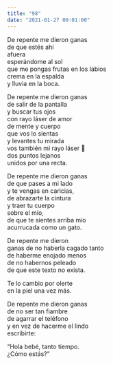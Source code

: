 ```yaml
---
title: "98"
date: "2021-01-27 00:01:00"
---
```


De repente me dieron ganas\
de que estés ahí\
afuera\
esperándome al sol\
que me pongas frutas en los labios\
crema en la espalda\
y lluvia en la boca.

De repente me dieron ganas\
de salir de la pantalla\
y buscar tus ojos\
con rayo láser de amor\
de mente y cuerpo\
que vos lo sientas\
y levantes tu mirada\
vos también mi rayo láser 💚\
dos puntos lejanos\
unidos por una recta.

De repente me dieron ganas\
de que pases a mi lado\
y te vengas en caricias,\
de abrazarte la cintura\
y traer tu cuerpo\
sobre el mío,\
de que te sientes arriba mío\
acurrucada como un gato.

De repente me dieron\
ganas de no haberla cagado tanto\
de haberme enojado menos\
de no habernos peleado\
de que este texto no exista.

Te lo cambio por olerte\
en la piel una vez más.

De repente me dieron ganas\
de no ser tan fiambre\
de agarrar el teléfono\
y en vez de hacerme el lindo\
escribirte:

“Hola bebé, tanto tiempo.\
¿Cómo estás?”
